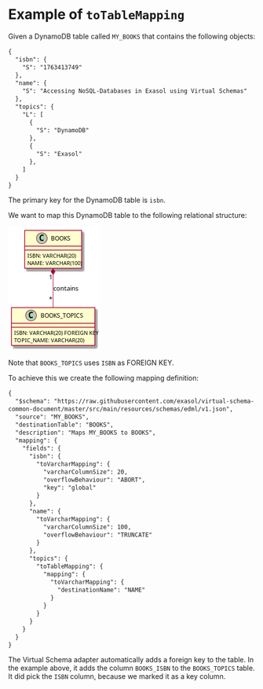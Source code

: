 # Example of `toTableMapping`

Given a DynamoDB table called `MY_BOOKS` that contains the following objects:

```
{
  "isbn": {
    "S": "1763413749"
  },
  "name": {
    "S": "Accessing NoSQL-Databases in Exasol using Virtual Schemas"
  },
  "topics": {
    "L": [
      {
        "S": "DynamoDB"
      },
      {
        "S": "Exasol"
      },
    ]
  }
}
```

The primary key for the DynamoDB table is `isbn`.

We want to map this DynamoDB table to the following relational structure: 

![Class diagram](diagrams/mappingToTable.png)

Note that `BOOKS_TOPICS` uses `ISBN` as FOREIGN KEY.

To achieve this we create the following mapping definition:

```
{
  "$schema": "https://raw.githubusercontent.com/exasol/virtual-schema-common-document/master/src/main/resources/schemas/edml/v1.json",
  "source": "MY_BOOKS",
  "destinationTable": "BOOKS",
  "description": "Maps MY_BOOKS to BOOKS",
  "mapping": {
    "fields": {
      "isbn": {
        "toVarcharMapping": {
          "varcharColumnSize": 20,
          "overflowBehaviour": "ABORT",
          "key": "global"
        }
      },
      "name": {
        "toVarcharMapping": {
          "varcharColumnSize": 100,
          "overflowBehaviour": "TRUNCATE"
        }
      },
      "topics": {
        "toTableMapping": {
          "mapping": {
            "toVarcharMapping": {
              "destinationName": "NAME"
            }
          }
        }
      }
    }
  }
}
```

The Virtual Schema adapter automatically adds a foreign key to the table. In the example above, it adds
 the column `BOOKS_ISBN` to the `BOOKS_TOPICS` table. It did pick the `ISBN` column, because we marked 
 it as a key column.
 
